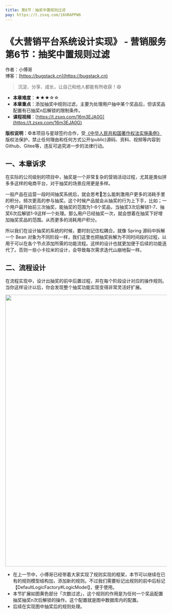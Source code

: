 ```yaml
---
title: 第6节：抽奖中置规则过滤
pay: https://t.zsxq.com/16URAPPW6
---
```


# 《大营销平台系统设计实现》 - 营销服务 第6节：抽奖中置规则过滤

作者：小傅哥
<br/>博客：[https://bugstack.cn](https://bugstack.cn)

>沉淀、分享、成长，让自己和他人都能有所收获！😄

- **本章难度**：★★★☆☆
- **本章重点**：添加抽奖中规则过滤，主要为处理用户抽中某个奖品后，但该奖品配置有已抽奖n后解锁的限制条件。
- **课程视频**：[https://t.zsxq.com/16m3EJA0G](https://t.zsxq.com/16m3EJA0G)

**版权说明**：©本项目与星球签约合作，受[《中华人民共和国著作权法实施条例》](http://www.gov.cn/zhengce/2020-12/26/content_5573623.htm) 版权法保护，禁止任何理由和任何方式公开(public)源码、资料、视频等内容到Github、Gitee等，违反可追究进一步的法律行动。

## 一、本章诉求

在实际的公司级别的项目中，抽奖是一个非常复杂的营销活动过程，尤其是类似拼多多这样的电商平台，对于抽奖的场景应用更是多样。

一般产品在运营一段时间抽奖系统后，就会思考🤔怎么能刺激用户更多的消耗手里的积分。频次更高的参与抽奖。这个时候产品就会从抽奖的行为上下手，比如；一个用户最开始前三次抽奖，能抽奖的范围为1-6个奖品，当抽奖3次后解锁1-7、抽奖6次后解锁1-9这样一个处理。那么用户已经抽奖一次，就会想着在抽奖下好增加抽奖奖品的范围。从而更多的消耗用户积分。

所以我们在设计抽奖的系统的时候，要时刻记住松耦合。就像 Spring 源码中拆解一个 Bean 对象为不同阶段一样，我们这里也把抽奖拆解为不同时间段的过程，以用于可以在各个节点添加所需的功能流程。这样的设计也就更加便于后续的功能迭代了。否则一些小卡拉米的设计，会导致每次需求迭代山崩地裂一样。

## 二、流程设计

在流程实现中，设计出抽奖的前中后置过程，并在每个阶段设计对应的操作规则。当你这样设计以后，你会发现整个抽奖功能实现变得非常灵活好扩展。

<div align="center">
    <img src="https://bugstack.cn/images/article/project/big-market//big-market-08-01.png" width="850px">
</div>

- 在上一节中，小傅哥已经带着大家实现了规则实现的框架，本节可以继续在已有的规则模型结构加，添加新的规则。不过我们需要标记出规则的前中后标记【DefaultLogicFactory#LogicModel】，便于使用。
- 本节扩展如图黄色部分「次数过滤」，这个规则的作用是为任何一个奖品配置抽奖抽奖n次后解锁的操作。这个配置就是图中数据库内的配置。
- 后续在实现图中抽奖后的规则处理。
